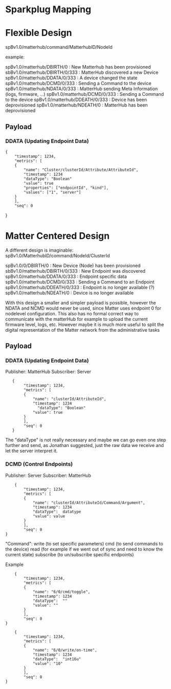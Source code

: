 # Sparkplug Mapping


# Flexible Design
spBv1.0/matterhub/command/MatterhubID/NodeId

example:

spBv1.0/matterhub/DBIRTH/0  : New Matterhub has been provisioned
sbBv1.0/matterhub/DBIRTH/0/333 : MatterHub discovered a new Device
spBv1.0/matterhub/DDATA/0/333 : A device changed the state
spBv1.0/matterhub/DCMD/0/333 : Sending a Command to the device
spBv1.0/matterhub/NDATA/0/333 : MatterHub sending Meta Information (logs, firmware, ...)
spBv1.0/matterhub/DCMD/0/333 : Sending a Command to the device
spBv1.0/matterhub/DDEATH/0/333 : Device has been deprovisioned
spBv1.0/matterhub/NDEATH/0 : MatterHub has been deprovisioned

## Payload
### DDATA (Updating Endpoint Data)
    {
	    "timestamp": 1234,
	    "metrics": [
	    {
		    "name": "Cluster/clusterId/Attribute/AttributeId",
		    "timestamp": 1234
		    "dataType": "Boolean" 
		    "value": true
		    "properties": ["endpointId", "kind"],
		    "values": ["1", "server"]
		}
		],
		"seq": 0
}
		    

# Matter Centered Design
A different design is imaginable: 
spBv1.0/MatterhubID/command/NodeId/ClusterId

spBv1.0/0/DBIRTH/0  : New Device (Node) has been provisioned
sbBv1.0/matterhub/DBIRTH/0/333 : New Endpoint was discovered
spBv1.0/matterhub/DDATA/0/333 :  Endpoint specific data
spBv1.0/matterhub/DCMD/0/333 : Sending a Command to an Endpoint
spBv1.0/matterhub/DDEATH/0/333 : Endpoint is no longer available (?)
spBv1.0/matterhub/NDEATH/0 : Device is no longer available

With this design a smaller and simpler payload is possible, however the NDATA and NCMD would never be used, since Matter uses endpoint 0 for nodelevel configuration. 
This also has no formal correct way to communicate with the matterHub for example to upload the current firmware level, logs, etc. 
However maybe it is much more useful to split the digital representation of the Matter network from the administrative tasks


## Payload

### DDATA (Updating Endpoint Data)
Publisher: MatterHub
Subscriber: Server

       {
            "timestamp": 1234,
            "metrics": [
            {
        	    "name": "clusterId/AttributeId",
        	    "timestamp": 1234
        	      "dataType": "Boolean"
        	    "value": true 		
        	} 		
        	],
	        "seq": 0
       }

The "dataType" is not really necessary and maybe we can go even one step further and send, as Jonathan suggested, just the raw data we receive and let the server interpret it.
### DCMD (Control Endpoints)
Publisher: Server
Subscriber: MatterHub

        {
    	    "timestamp": 1234,
    	    "metrics": [
    	    {
    		    "name": "clusterId/AttributeId/Command/Argument",
    		    "timestamp": 1234
    		    "dataType":  datatype
    		    "value": value
    		}
    		],
    		"seq": 0
    }

	
"Command":
write (to set specific parameters)
cmd (to send commands to the device)
read (for example if we went out of sync and need to know the current state)
subscribe (to un/subscribe specific endpoints)


Example 

        {
    	    "timestamp": 1234,
    	    "metrics": [
    	    {
    		    "name": "6/0/cmd/toggle",
    		    "timestamp": 1234
    		    "dataType":  ""
    		    "value": ""
    		}
    		],
    		"seq": 0
    }

        {
    	    "timestamp": 1234,
    	    "metrics": [
    	    {
    		    "name": "6/0/write/on-time",
    		    "timestamp": 1234
    		    "dataType":  "int16u"
    		    "value": "10"
    		}
    		],
    		"seq": 0
    }

